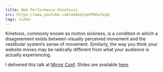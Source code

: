 ```yaml
---
title: Web Performance Kinetosis
src: https://www.youtube.com/embed/pmTM9he3iqA
tags: video
---
```

Kinetosis, commonly known as motion sickness, is a condition in which a disagreement exists between visually perceived movement and the vestibular system’s sense of movement. Similarly, the way you think your website moves may be radically different from what your audience is actually experiencing.

I delivered this talk at [Mirror Conf](http://mirrorconf.com). Slides are available [here](https://speakerdeck.com/eduardoboucas/web-performance-kinetosis).